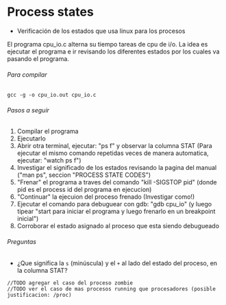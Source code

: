 Process states 
===============

- Verificación de los estados que usa linux para los procesos

El programa cpu_io.c alterna su tiempo tareas de cpu de i/o. La idea es ejecutar el programa e ir revisando los diferentes estados por los cuales va pasando el programa.


###### Para compilar
`gcc -g -o cpu_io.out cpu_io.c`


###### Pasos a seguir
1. Compilar el programa
2. Ejecutarlo
3. Abrir otra terminal, ejecutar: "ps f" y observar la columna STAT (Para ejecutar el mismo comando repetidas veces de manera automatica, ejecutar: "watch ps f")
4. Investigar el significado de los estados revisando la pagina del manual ("man ps", seccion "PROCESS STATE CODES")
5. "Frenar" el programa a traves del comando "kill -SIGSTOP pid" (donde pid es el process id del programa en ejecucion)
6. "Continuar" la ejecuion del proceso frenado (Investigar como!)
7. Ejecutar el comando para debuguear con gdb: "gdb cpu_io" (y luego tipear "start para iniciar el programa y luego frenarlo en un breakpoint inicial")
8. Corroborar el estado asignado al proceso que esta siendo debugueado  

###### Preguntas
- ¿Que significa la `s` (minúscula) y el `+` al lado del estado del proceso, en la columna STAT?

```
//TODO agregar el caso del proceso zombie
//TODO ver el caso de mas procesos running que procesadores (posible justificacion: /proc)
```

